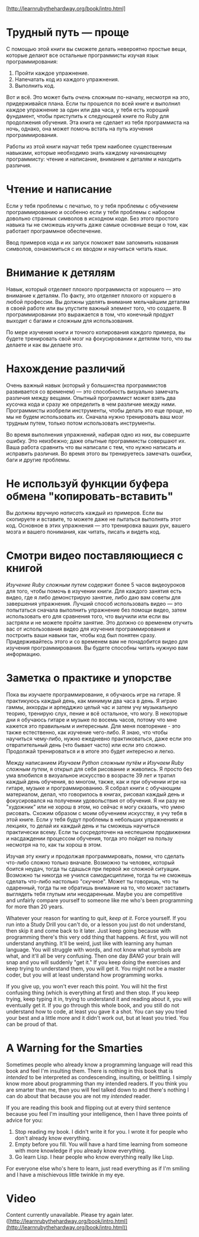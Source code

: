 [http://learnrubythehardway.org/book/intro.html]
# Трудный путь — проще
С помощью этой книги вы сможете делать невероятно простые вещи, которые делают все остальные программисты изучая язык программирования:

1. Пройти каждое упражнение.
2. Напечатать код из каждого упражнения.
3. Выполнить код.

Вот и всё. Это может быть *очень* сложным по-началу, несмотря на это, придерживайся плана. Если ты прошелся по всей книге и выполнил каждое упражнение за один или два часа, у тебя есть хороший фундамент, чтобы приступить к следующией книге по Ruby для продолжения обучения. Эта книга не сделает из тебя программиста на ночь, однако, она может помочь встать на путь изучения программирования.

Работы из этой книги научат тебя трем наиболее существенным навыками, которые необходимо знать каждому начинающему программисту: чтение и написание, внимание к деталям и находить различия.

# Чтение и написание
Если у тебя проблемы с печатью, то у тебя проблемы с обучением программированию и особенно если у тебя проблемы с набором довольно странных символов в исходном коде. Без этого простого навыка ты не сможешь изучить даже самые основные вещи о том, как работает программное обеспечение.

Ввод примеров кода и их запуск поможет вам запомнить названия символов, ознакомиться с их вводом и научиться читать язык.

# Внимание к детялям
Навык, который отделяет плохого программиста от хорошего — это внимание к деталям. По факту, это отделяет плохого от хоршего в любой профессии. Вы должны уделять внимание мельчайшим деталям в своей работе или вы упустите важный элемент того, что создаете. В программировании это выражается в том, что конечный продукт выходит с багами и сложным для использования.

По мере изучения книги и точного копирования каждого примера, вы будете тренировать свой мозг на фокусировании к детялям того, что вы делаете и как вы делаете это.

# Нахождение различий
Очень важный навык (который у большинства программистов развивается со временем) — это способность визуально замечать различия между вещами. Опытный программист может взять два кусочка кода и сразу же определить в чем различие между ними. Программисты изобрели инструменты, чтобы делать это еще проще, но мы не будем использовать их. Сначала нужно тренировать ваш мозг трудным путем, только потом использовать инструменты.

Во время выполнения упражнений, набирая одно из них, вы совершите ошибку. Это неизбежно; даже опытные программисты совершают их. Ваша работа сравнить что вы написали с тем, что нужно написать и исправить различия. Во время этого вы тренируетесь замечать ошибки, баги и другие проблемы.

# Не используй функции буфера обмена "копировать-вставить"
Вы должны вручную *написать* каждый из примеров. Если вы скопируете и вставите, то можете даже не пытаться выполнять этот код. Основное в этих упражнения — это тренировка ваших рук, вашего мозга и вашего понимания, как читать, писать и видеть код.

# Смотри видео поставляющиеся с книгой
*Изучение Ruby сложным путем* содержит более 5 часов видеоуроков для того, чтобы помочь в изучении книги. Для каждого занятия есть видео, где я либо демонстрирую занятие, либо даю вам советы для завершения упражнения.
Лучший способ использовать видео — это попытаться сначала выполнить упражнение без помощи видео, затем использовать его для сравнения того, что выучили или если вы застряли и не можете пройти занятие.
Это должно со временем отучить вас от использования видео для изучения программирования и построить ваши навыки так, чтобы код был понятен сразу. Придерживайтесь этого и со временем вам не понадобится видео для изучения программирования. Вы будете способны читать нужную вам информацию.

# Заметка о практике и упорстве
Пока вы изучаете программирование, я обучаюсь игре на гитаре. Я практикуюсь каждый день, как минимум два часа в день. Я играю гаммы, аккорды и арпедджио целый час и затем учу музыкальную теорию, тренирую слух, пение и всё остальное, что могу. В некоторые дни я обучаюсь гитаре и музыке по восемь часов, потому что мне кажется это правильным и интересным. Для меня повторение - это также естественно, как изучение чего-либо. Я знаю, что чтобы научиться чему-либо, нужно ежедневно практиковаться, даже если это отвратительный день (что бывает часто) или если это сложно. Продолжай тренироваться и в итоге это будет интересно и легко.

Между написанием *Изучаем Python сложным путём* и *Изучаем Ruby сложным путем*, я открыл для себя рисование и живопись. Я просто без ума влюбился в визуальное искусство в возрасте 39 лет и тратил каждый день обучения, во многом, также, как и при обучении игре на гитаре, музыке и программированию. Я собрал книги с обучающим материалом, делал, что говорилось в книгах, рисовал каждый день и фокусировался на получении удовольствия от обучения. Я ни разу не "художник" или не хорош в этом, но сейчас я могу сказать, что умею рисовать. Схожим образом с моим обучением искусству, я учу тебя в этой книге. Если у тебя будут проблемы в небольших упражнениях и лекциях, то делай их каждый день и ты сможешь научиться практически всему. Если ты сосредоточен на неспешном продвижении и насдаждении процессом обучения, тогда это пойдет на пользу несмотря на то, как ты хорош в этом.


Изучая эту книгу и продолжая программировать, помни, что сделать что-либо сложно только вначале. Возможно ты человек, который боится неудач, тогда ты сдашься при первой же сложной ситуации. Возможно ты никогда не учился самодисциплине, тогда ты не сможешь сделать что-либо настолько "скучное". Может ты говоришь, что ты одаренный, тогда ты не обратишь внимание на то, что может заставить выглядеть тебя глупым или неодаренным. Maybe you are competitive and unfairly compare yourself to someone like me who's been programming for more than 20 years.

Whatever your reason for wanting to quit, *keep at it*. Force yourself. If you run into a Study Drill you can't do, or a lesson you just do not understand, then skip it and come back to it later. Just keep going because with programming there's this very odd thing that happens. At first, you will not understand anything. It'll be weird, just like with learning any human language. You will struggle with words, and not know what symbols are what, and it'll all be very confusing. Then one day *BANG* your brain will snap and you will suddenly "get it." If you keep doing the exercises and keep trying to understand them, you will get it. You might not be a master coder, but you will at least understand how programming works.

If you give up, you won't ever reach this point. You will hit the first confusing thing (which is everything at first) and then stop. If you keep trying, keep typing it in, trying to understand it and reading about it, you will eventually get it. If you go through this whole book, and you still do not understand how to code, at least you gave it a shot. You can say you tried your best and a little more and it didn't work out, but at least you tried. You can be proud of that.

# A Warning for the Smarties
Sometimes people who already know a programming language will read this book and feel I'm insulting them. There is nothing in this book that is *intended* to be interpreted as condescending, insulting, or belittling. I simply know more about programming than my intended readers. If you think you are smarter than me, then you will feel talked down to and there's nothing I can do about that because you are not my *intended* reader.

If you are reading this book and flipping out at every third sentence because you feel I'm insulting your intelligence, then I have three points of advice for you:

1. Stop reading my book. I didn't write it for you. I wrote it for people who don't already know everything.
2. Empty before you fill. You will have a hard time learning from someone with more knowledge if you already know everything.
3. Go learn Lisp. I hear people who know everything really like Lisp.

For everyone else who's here to learn, just read everything as if I'm smiling and I have a mischievous little twinkle in my eye.

# Video
Content currently unavailable. Please try again later. ([http://learnrubythehardway.org/book/intro.html](http://learnrubythehardway.org/book/intro.html))
